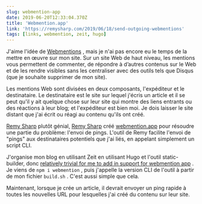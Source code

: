 ```yaml
---
slug: webmention-app
date: 2019-06-20T12:33:04.370Z
title: 'Webmention.app'
link: 'https://remysharp.com/2019/06/18/send-outgoing-webmentions'
tags: [links, webmention, zeit, hugo]
---
```

J&#39;aime l&#39;idée de [Webmentions](https://www.w3.org/TR/webmention/) , mais je n&#39;ai pas encore eu le temps de la mettre en œuvre sur mon site. Sur un site Web de haut niveau, les mentions vous permettent de commenter, de répondre à d’autres contenus sur le Web et de les rendre visibles sans les centraliser avec des outils tels que Disqus (que je souhaite supprimer de mon site).

Les mentions Web sont divisées en deux composants, l&#39;expéditeur et le destinataire. Le destinataire est le site sur lequel j&#39;écris un article et il se peut qu&#39;il y ait quelque chose sur leur site qui montre des liens entrants ou des réactions à leur blog; et l&#39;expéditeur est bien moi. Je dois laisser le site distant que j&#39;ai écrit ou réagi au contenu qu&#39;ils ont créé.

[Remy Sharp](https://remysharp.com) plutôt génial, [Remy Sharp](https://remysharp.com) créé [webmention.app](https://webmention.app/) pour résoudre une partie du problème: l&#39;envoi de pings. L&#39;outil de Remy facilite l&#39;envoi de &quot;pings&quot; aux destinataires potentiels que j&#39;ai liés, en appelant simplement un script CLI.

J&#39;organise mon blog en utilisant Zeit en utilisant Hugo et l&#39;outil static-builder, donc [relatively trivial for me to add in support for webmention app](https://github.com/PaulKinlan/paul.kinlan.me/commit/541cf5db0b48b1eb75bedfa326406f887e57e1a9) . Je viens de `npm i webmention` , puis j&#39;appelle la version CLI de l&#39;outil à partir de mon fichier `build.sh` . C&#39;est aussi simple que cela.

Maintenant, lorsque je crée un article, il devrait envoyer un ping rapide à toutes les nouvelles URL pour lesquelles j&#39;ai créé du contenu sur leur site.

